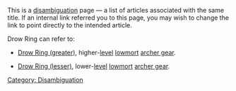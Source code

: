 This is a [disambiguation](:Category:_Disambiguation.md "wikilink") page
— a list of articles associated with the same title. If an internal link
referred you to this page, you may wish to change the link to point
directly to the intended article.

Drow Ring can refer to:

-   [Drow Ring (greater)](Drow_Ring_(greater) "wikilink"),
    higher-[level](Object_Level.md "wikilink")
    [lowmort](:Category:_Lowmort.md "wikilink") [archer
    gear](:Category:_Archer_Gear.md "wikilink").

<!-- -->

-   [Drow Ring (lesser)](Drow_Ring_(lesser) "wikilink"),
    lower-[level](Object_Level.md "wikilink")
    [lowmort](:Category:_Lowmort.md "wikilink") [archer
    gear](:Category:_Archer_Gear.md "wikilink").

[Category: Disambiguation](Category:_Disambiguation "wikilink")
